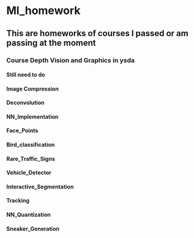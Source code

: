 # Ml_homework
## This are homeworks of courses I passed or am passing at the moment
### Course Depth Vision and Graphics in ysda
#### Still need to do
#### Image Compression
#### Deconvolution
#### NN_Implementation
#### Face_Points
#### Bird_classification
#### Rare_Traffic_Signs
#### Vehicle_Detector
#### Interactive_Segmentation
#### Tracking
#### NN_Quantization
#### Sneaker_Generation
